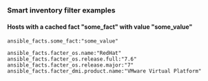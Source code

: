 ### Smart inventory filter examples

#### Hosts with a cached fact "some_fact" with value "some_value"
```shell
ansible_facts.some_fact:"some_value"
```

```shell
ansible_facts.facter_os.name:"RedHat"
ansible_facts.facter_os.release.full:"7.6"
ansible_facts.facter_os.release.major:"7"
ansible_facts.facter_dmi.product.name:"VMware Virtual Platform"
```
